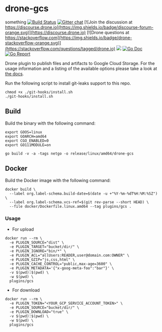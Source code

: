 # drone-gcs
something
[![Build Status](http://cloud.drone.io/api/badges/drone-plugins/drone-gcs/status.svg)](http://cloud.drone.io/drone-plugins/drone-gcs)
[![Gitter chat](https://badges.gitter.im/drone/drone.png)](https://gitter.im/drone/drone)
[![Join the discussion at https://discourse.drone.io](https://img.shields.io/badge/discourse-forum-orange.svg)](https://discourse.drone.io)
[![Drone questions at https://stackoverflow.com](https://img.shields.io/badge/drone-stackoverflow-orange.svg)](https://stackoverflow.com/questions/tagged/drone.io)
[![](https://images.microbadger.com/badges/image/plugins/gcs.svg)](https://microbadger.com/images/plugins/gcs "Get your own image badge on microbadger.com")
[![Go Doc](https://godoc.org/github.com/drone-plugins/drone-gcs?status.svg)](http://godoc.org/github.com/drone-plugins/drone-gcs)
[![Go Report](https://goreportcard.com/badge/github.com/drone-plugins/drone-gcs)](https://goreportcard.com/report/github.com/drone-plugins/drone-gcs)

Drone plugin to publish files and artifacts to Google Cloud Storage. For the usage information and a listing of the available options please take a look at [the docs](http://plugins.drone.io/drone-plugins/drone-gcs/).

Run the following script to install git-leaks support to this repo.
```
chmod +x ./git-hooks/install.sh
./git-hooks/install.sh
```

## Build

Build the binary with the following command:

```console
export GOOS=linux
export GOARCH=amd64
export CGO_ENABLED=0
export GO111MODULE=on

go build -v -a -tags netgo -o release/linux/amd64/drone-gcs
```

## Docker

Build the Docker image with the following command:

```console
docker build \
  --label org.label-schema.build-date=$(date -u +"%Y-%m-%dT%H:%M:%SZ") \
  --label org.label-schema.vcs-ref=$(git rev-parse --short HEAD) \
  --file docker/Dockerfile.linux.amd64 --tag plugins/gcs .
```

### Usage

* For upload
```console
docker run --rm \
  -e PLUGIN_SOURCE="dist" \
  -e PLUGIN_TARGET="bucket/dir/" \
  -e PLUGIN_IGNORE="bin/*" \
  -e PLUGIN_ACL="allUsers:READER,user@domain.com:OWNER" \
  -e PLUGIN_GZIP="js,css,html" \
  -e PLUGIN_CACHE_CONTROL="public,max-age=3600" \
  -e PLUGIN_METADATA='{"x-goog-meta-foo":"bar"}' \
  -v $(pwd):$(pwd) \
  -w $(pwd) \
  plugins/gcs
```

* For download
```console
docker run --rm \
  -e PLUGIN_TOKEN="<YOUR_GCP_SERVICE_ACCOUNT_TOKEN>" \
  -e PLUGIN_SOURCE="bucket/dir/" \
  -e PLUGIN_DOWNLOAD="true" \
  -v $(pwd):$(pwd) \
  -w $(pwd) \
  plugins/gcs
```
